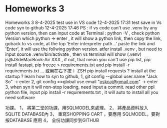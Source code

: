# Homeworks 3
Homeworks 3 8-4-2025
test use in VS code 12-4-2025 17:31
test save in Vs code syn to github 12-4-2025 17:46
PS : if vs code can't use .venv by any python version, then can input code at Terminal :
python -V , check python Version
which python -> enter , it will show a python link, then copy the link, goback to vs code, at the top 'Enter interpreter path...' paste the link and 'Enter', it will use the follwing python version.
atfer install .venv , but need to input source .venv/bin/activate  , then vs terminal will show (.venv) js@JSdeMacBook-Air XXX , if not, that mean you can't use pip list, pip install fastapi, pip freeze > requirements.txt and pip install -r requirements.txt ... 或用在右下按＋ ZSH
pip install requests ? install at the startup ?
learn how to syn to github, 1, git config --global user.name "Jack So" -> enter 2, git config ==global use.email "oskcaj@gmail.com" -> enter 3, when syn it will non-stop loading, need input a commit.
read other ppl python file, input pip install -r requirements.txt , it will auto to install all you need software

功課。
1， 將第二堂的功課，用SQLMODEL來處理。 
2， 將產品資料放入SQLITE DATABASE內
3， 重寫SHOPPING CART ，要應用 SQLMODEL，要對按DATABASE 應用
4， 全份功課同步到GITHUB



